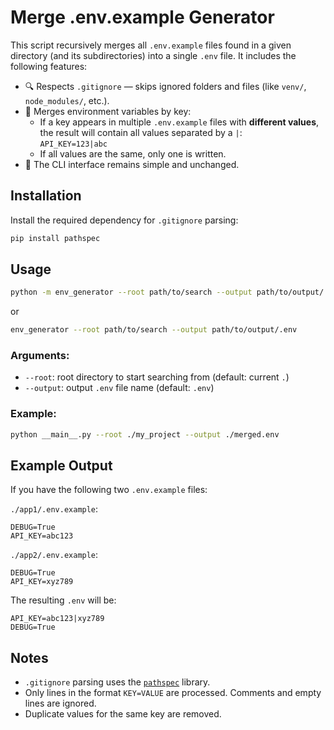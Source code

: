 # Merge .env.example Generator

This script recursively merges all `.env.example` files found in a given directory (and its subdirectories) into a single `.env` file. It includes the following features:

- 🔍 Respects `.gitignore` — skips ignored folders and files (like `venv/`, `node_modules/`, etc.).
- 🧠 Merges environment variables by key:
  - If a key appears in multiple `.env.example` files with **different values**, the result will contain all values separated by a `|`:  
    `API_KEY=123|abc`
  - If all values are the same, only one is written.
- 📝 The CLI interface remains simple and unchanged.

## Installation

Install the required dependency for `.gitignore` parsing:

```bash
pip install pathspec
```

## Usage

```bash
python -m env_generator --root path/to/search --output path/to/output/.env
```
or
```bash
env_generator --root path/to/search --output path/to/output/.env

```

### Arguments:
- `--root`: root directory to start searching from (default: current `.`)
- `--output`: output `.env` file name (default: `.env`)

### Example:

```bash
python __main__.py --root ./my_project --output ./merged.env
```

## Example Output

If you have the following two `.env.example` files:

`./app1/.env.example`:
```env
DEBUG=True
API_KEY=abc123
```

`./app2/.env.example`:
```env
DEBUG=True
API_KEY=xyz789
```

The resulting `.env` will be:
```env
API_KEY=abc123|xyz789
DEBUG=True
```

## Notes

- `.gitignore` parsing uses the [`pathspec`](https://pypi.org/project/pathspec/) library.
- Only lines in the format `KEY=VALUE` are processed. Comments and empty lines are ignored.
- Duplicate values for the same key are removed.